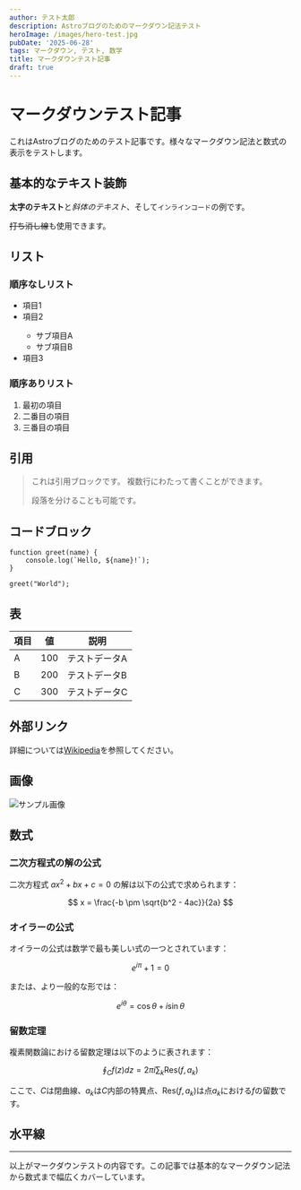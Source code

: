 ```yaml
---
author: テスト太郎
description: Astroブログのためのマークダウン記法テスト
heroImage: /images/hero-test.jpg
pubDate: '2025-06-28'
tags: マークダウン, テスト, 数学
title: マークダウンテスト記事
draft: true
---
```


# マークダウンテスト記事

これはAstroブログのためのテスト記事です。様々なマークダウン記法と数式の表示をテストします。

## 基本的なテキスト装飾

**太字のテキスト**と*斜体のテキスト*、そして`インラインコード`の例です。

<s>打ち消し線</s>も使用できます。

## リスト

### 順序なしリスト
<ul>
    <li> 項目1 </li>
    <li> 項目2 </li>
    <ul>
        <li> サブ項目A </li>
        <li> サブ項目B </li>
</ul>
    <li> 項目3 </li>
</ul>

### 順序ありリスト
<ol>
    <li> 最初の項目 </li>
    <li> 二番目の項目 </li>
    <li> 三番目の項目 </li>
</ol>

## 引用

> これは引用ブロックです。
> 複数行にわたって書くことができます。
> 
> 段落を分けることも可能です。

## コードブロック

    function greet(name) {
        console.log(`Hello, ${name}!`);
    }
    
    greet("World");
    

## 表

| 項目 | 値 | 説明 |
|------|-----|------|
| A | 100 | テストデータA |
| B | 200 | テストデータB |
| C | 300 | テストデータC |

## 外部リンク

詳細については[Wikipedia](https://ja.wikipedia.org/)を参照してください。

## 画像

![サンプル画像](https://i.imgur.com/Zx4idbu.jpg)

## 数式

### 二次方程式の解の公式

二次方程式 $ax^2 + bx + c = 0$ の解は以下の公式で求められます：

$$
x = \frac{-b \pm \sqrt{b^2 - 4ac}}{2a}
$$

### オイラーの公式

オイラーの公式は数学で最も美しい式の一つとされています：

$$
e^{i\pi} + 1 = 0
$$

または、より一般的な形では：

$$
e^{i\theta} = \cos\theta + i\sin\theta
$$

### 留数定理

複素関数論における留数定理は以下のように表されます：

$$
\oint_C f(z) dz = 2\pi i \sum_{k} \text{Res}(f, a_k)
$$

ここで、$C$は閉曲線、$a_k$は$C$内部の特異点、$\text{Res}(f, a_k)$は点$a_k$における$f$の留数です。

## 水平線

---

以上がマークダウンテストの内容です。この記事では基本的なマークダウン記法から数式まで幅広くカバーしています。

